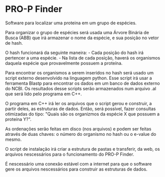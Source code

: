 # PRO-P Finder

Software para localizar uma proteina em um grupo de espécies.

Para organizar o grupo de espécies será usada uma Árvore Binária de Busca (ABB) que irá armazenar o nome da espécie, e sua posição no vetor de hash.

O hash funcionará da seguinte maneira: 
    - Cada posição do hash irá pertencer a uma espécie.
    - Na lista de cada posição, haverá os organismos daquela espécie que provavelmente possuem a proteína.

Para encontrar os organismos a serem inseridos no hash será usado um script externo desenvolvido na linguagem python. Esse script irá usar a ferramenta Blastp para encontrar os dados em um banco de dados externo do NCBI. Os resultados desse scripts serão armazenados num arquivo .al que será lido pelo programa em C++. 

O programa em C++ irá ler os arquivos que o script gerou e construir, a partir deles, as estruturas de dados. Então, será possível, fazer consultas otimizadas do tipo: "Quais são os organizmos da espécie X que possuem a proteína Y?".

As ordenações serão feitas em disco (nos arquivos) e podem ser feitas através de duas chaves: o número do organismo no hash ou o e-value do mesmo.

O script de instalação irá criar a estrutura de pastas e transferir, da web, os arquivos nescessários para o funcionamento do PRO-P Finder.

É nescessário uma conexão estável com a internet para que o software gere os arquivos nescessários para construir as estruturas de dados.
